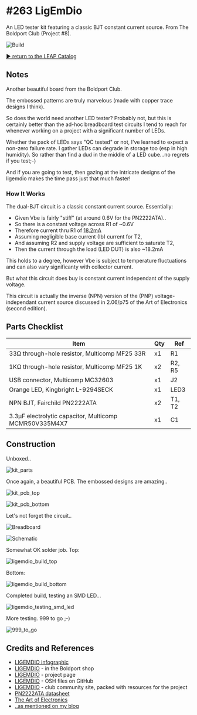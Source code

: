 # #263 LigEmDio

An LED tester kit featuring a classic BJT constant current source. From The Boldport Club (Project #8).

![Build](./assets/ligemdio_build.jpg?raw=true)


[:arrow_forward: return to the LEAP Catalog](https://leap.tardate.com)

## Notes

Another beautiful board from the Boldport Club.

The embossed patterns are truly marvelous (made with copper trace designs I think).

So does the world need another LED tester? Probably not, but this is certainly better than the
ad-hoc breadboard test circuits I tend to reach for whenever working on a project with a significant number of LEDs.

Whether the pack of LEDs says "QC tested" or not, I've learned to expect a non-zero failure rate.
I gather LEDs can degrade in storage too (esp in high humidity).
So rather than find a dud in the middle of a LED cube...no regrets if you test;-)

And if you are going to test, then gazing at the intricate designs of the ligemdio makes the time
pass just that much faster!

### How It Works

The dual-BJT circuit is a classic constant current source. Essentially:

* Given Vbe is fairly "stiff" (at around 0.6V for the PN2222ATA)..
* So there is a constant voltage across R1 of ~0.6V
* Therefore current thru R1 of [18.2mA](http://www.wolframalpha.com/input/?i=0.6V%2F33%CE%A9)
* Assuming negligible base current (Ib) current for T2,
* And assuming R2 and supply voltage are sufficient to saturate T2,
* Then the current through the load (LED DUT) is also ~18.2mA

This holds to a degree, however Vbe is subject to temperature fluctuations and can also vary significanty with collector current.

But what this circuit does buy is constant current independant of the supply voltage.

This circuit is actually the inverse (NPN) version of the (PNP) voltage-independant current source
discussed in 2.06/p75 of the Art of Electronics (second edition).

## Parts Checklist

| Item                                                   | Qty | Ref |
|--------------------------------------------------------|-----|-----|
| 33Ω through-hole resistor, Multicomp MF25 33R          |  x1 | R1  |
| 1KΩ through-hole resistor, Multicomp MF25 1K           |  x2 | R2, R5 |
| USB connector, Multicomp MC32603                       |  x1 | J2    |
| Orange LED, Kingbright L-9294SECK                      |  x1 | LED3 |
| NPN BJT, Fairchild PN2222ATA                           |  x2 | T1, T2 |
| 3.3µF electrolytic capacitor, Multicomp MCMR50V335M4X7 |  x1 | C1 |

## Construction

Unboxed..

![kit_parts](./assets/kit_parts.jpg?raw=true)

Once again, a beautiful PCB. The embossed designs are amazing..

![kit_pcb_top](./assets/kit_pcb_top.jpg?raw=true)

![kit_pcb_bottom](./assets/kit_pcb_bottom.jpg?raw=true)

Let's not forget the circuit..

![Breadboard](./assets/ligemdio_bb.jpg?raw=true)

![Schematic](./assets/ligemdio_schematic.jpg?raw=true)

Somewhat OK solder job. Top:

![ligemdio_build_top](./assets/ligemdio_build_top.jpg?raw=true)

Bottom:

![ligemdio_build_bottom](./assets/ligemdio_build_bottom.jpg?raw=true)

Completed build, testing an SMD LED...

![ligemdio_testing_smd_led](./assets/ligemdio_testing_smd_led.jpg?raw=true)

More testing. 999 to go ;-)

![999_to_go](./assets/999_to_go.jpg?raw=true)

## Credits and References
* [LIGEMDIO infographic](https://github.com/boldport/ligemdio/blob/master/docs/infographic.pdf)
* [LIGEMDIO](http://www.boldport.club/shop/product/480066844) - in the Boldport shop
* [LIGEMDIO](http://www.boldport.com/products/ligemdio) - project page
* [LIGEMDIO](https://github.com/boldport/ligemdio) - OSH files on GitHub
* [LIGEMDIO](http://community.boldport.club/projects/p08-ligemdio/) - club community site, packed with resources for the project
* [PN2222ATA datasheet](http://parts.io/detail/1027929/PN2222ATA)
* [The Art of Electronics](https://www.goodreads.com/book/show/569775.The_Art_of_Electronics)
* [..as mentioned on my blog](https://blog.tardate.com/2017/04/leap263-boldport-ligemdio.html)
